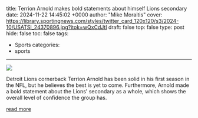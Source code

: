 title: Terrion Arnold makes bold statements about himself Lions secondary
date: 2024-11-22 14:45:02 +0000
author: "Mike Moraitis"
cover: https://library.sportingnews.com/styles/twitter_card_120x120/s3/2024-10/USATSI_24370896.jpg?itok=wQxCdJtI
draft: false
top: false
type: post
hide: false
toc: false
tags:
  - Sports
categories:
  - sports
---

![](https://library.sportingnews.com/styles/twitter_card_120x120/s3/2024-10/USATSI_24370896.jpg?itok=wQxCdJtI)

Detroit Lions cornerback Terrion Arnold has been solid in his first season in the NFL, but he believes the best is yet to come. Furthermore, Arnold made a bold statement about the Lions' secondary as a whole, which shows the overall level of confidence the group has.

[read more](https://www.sportingnews.com/us/nfl/detroit-lions/news/terrion-arnold-bold-statements-about-himself-lions-secondary/5f94e7947e42d3b017aff9bd)
